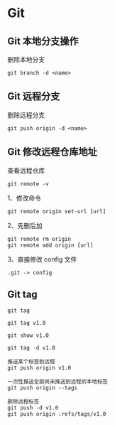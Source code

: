 # Git

## Git 本地分支操作

删除本地分支
```
git branch -d <name>
```

## Git 远程分支

删除远程分支
```
git push origin -d <name>
```

## Git 修改远程仓库地址

查看远程仓库
```
git remote -v 
```

1、修改命令
```
git remote origin set-url [url]
```

2、先删后加
```
git remote rm origin
git remote add origin [url]
```

3、直接修改 config 文件
```
.git -> config
```

## Git tag

```
git tag

git tag v1.0

git show v1.0

git tag -d v1.0

推送某个标签到远程
git push origin v1.0

一次性推送全部尚未推送到远程的本地标签
git push origin --tags

删除远程标签
git push -d v1.0
git push origin :refs/tags/v1.0 
```